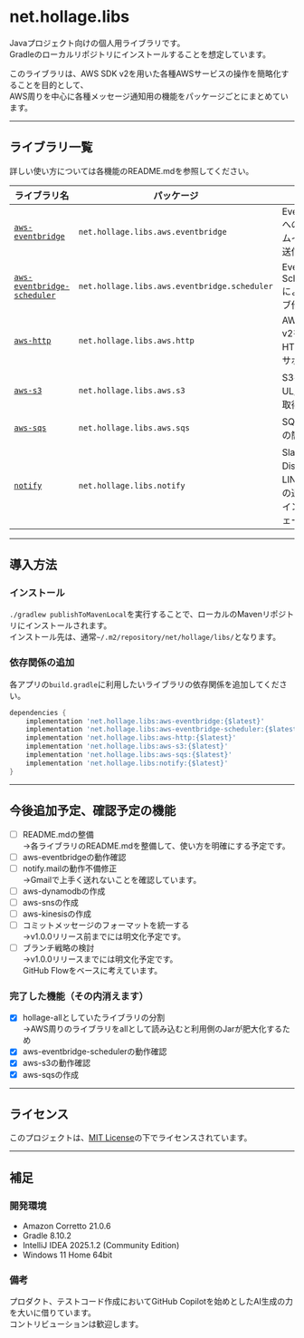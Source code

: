 # net.hollage.libs

Javaプロジェクト向けの個人用ライブラリです。  
Gradleのローカルリポジトリにインストールすることを想定しています。

このライブラリは、AWS SDK v2を用いた各種AWSサービスの操作を簡略化することを目的として、  
AWS周りを中心に各種メッセージ通知用の機能をパッケージごとにまとめています。

----

## ライブラリ一覧

詳しい使い方については各機能のREADME.mdを参照してください。

| ライブラリ名                                                             | パッケージ                                        | 説明                                 |
|--------------------------------------------------------------------|----------------------------------------------|------------------------------------|
| [`aws-eventbridge`](aws-eventbridge/README.md)                     | `net.hollage.libs.aws.eventbridge`           | EventBridge へのカスタムイベント送信           |
| [`aws-eventbridge-scheduler`](aws-eventbridge-scheduler/README.md) | `net.hollage.libs.aws.eventbridge.scheduler` | EventBridge Scheduler によるジョブ作成     |
| [`aws-http`](aws-http/README.md)                                   | `net.hollage.libs.aws.http`                  | AWS SDK v2を用いたHTTP通信をサポート          |
| [`aws-s3`](aws-s3/README.md)                                       | `net.hollage.libs.aws.s3`                    | S3へのUL/DL/一覧取得を行う                  |
| [`aws-sqs`](aws-sqs/README.md)                                     | `net.hollage.libs.aws.sqs`                   | SQS 送受信の簡略化                        |
| [`notify`](notify/README.md)                                       | `net.hollage.libs.notify`                    | Slack・Discord・LINEなどへの通知共通インターフェース |

----

## 導入方法

### インストール

`./gradlew publishToMavenLocal`を実行することで、ローカルのMavenリポジトリにインストールされます。   
インストール先は、通常`~/.m2/repository/net/hollage/libs/`となります。

### 依存関係の追加

各アプリの`build.gradle`に利用したいライブラリの依存関係を追加してください。

```groovy:build.gradle
dependencies {
    implementation 'net.hollage.libs:aws-eventbridge:{$latest}'
    implementation 'net.hollage.libs:aws-eventbridge-scheduler:{$latest}'
    implementation 'net.hollage.libs:aws-http:{$latest}'
    implementation 'net.hollage.libs:aws-s3:{$latest}'
    implementation 'net.hollage.libs:aws-sqs:{$latest}'
    implementation 'net.hollage.libs:notify:{$latest}'
}
```

----

## 今後追加予定、確認予定の機能

- [ ] README.mdの整備  
  →各ライブラリのREADME.mdを整備して、使い方を明確にする予定です。
- [ ] aws-eventbridgeの動作確認
- [ ] notify.mailの動作不備修正  
  →Gmailで上手く送れないことを確認しています。
- [ ] aws-dynamodbの作成
- [ ] aws-snsの作成
- [ ] aws-kinesisの作成
- [ ] コミットメッセージのフォーマットを統一する  
  →v1.0.0リリース前までには明文化予定です。
- [ ] ブランチ戦略の検討  
  →v1.0.0リリースまでには明文化予定です。  
  GitHub Flowをベースに考えています。

### 完了した機能（その内消えます）

- [x] hollage-allとしていたライブラリの分割  
  →AWS周りのライブラリをallとして読み込むと利用側のJarが肥大化するため
- [x] aws-eventbridge-schedulerの動作確認
- [x] aws-s3の動作確認
- [x] aws-sqsの作成

----

## ライセンス

このプロジェクトは、[MIT License](https://opensource.org/license/mit/)の下でライセンスされています。

----

## 補足

### 開発環境

- Amazon Corretto 21.0.6
- Gradle 8.10.2
- IntelliJ IDEA 2025.1.2 (Community Edition)
- Windows 11 Home 64bit

### 備考

プロダクト、テストコード作成においてGitHub Copilotを始めとしたAI生成の力を大いに借りています。  
コントリビューションは歓迎します。  
